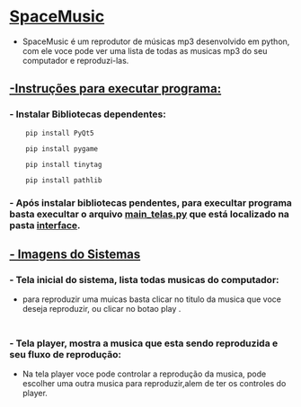 # <b><u>SpaceMusic</u></b>

- SpaceMusic  é um reprodutor de músicas mp3 desenvolvido em python, com ele voce pode ver uma lista de todas as musicas mp3 do seu computador e reproduzi-las.

## <u>-Instruções para executar programa:</u>

### - Instalar Bibliotecas dependentes:
        pip install PyQt5
        
        pip install pygame
        
        pip install tinytag
        
        pip install pathlib
### -  Após instalar bibliotecas pendentes, para execultar programa basta execultar o arquivo <u>main_telas.py</u> que está localizado na pasta <u>interface</u>. 


## <u>- Imagens do Sistemas</u>
###

### - Tela inicial do sistema, lista todas musicas do computador:
- para reproduzir uma muicas basta clicar no titulo da musica que voce deseja reproduzir, ou clicar no botao play .
  
####
  <img src="/home/david-marcos/Documentos/Space Music - (Projeto Python)/Space_Music/interfaces/imagens" alt="">
  
####
###
### - Tela player, mostra a musica que esta sendo reproduzida e seu fluxo de reprodução:

- Na tela player voce pode controlar a reprodução da musica, pode escolher uma outra musica para reproduzir,alem de ter os controles do player. 
####
  <img src="/home/david-marcos/Documentos/Space Music - (Projeto Python)/Space_Music/interfaces/imagens" alt="">
  
